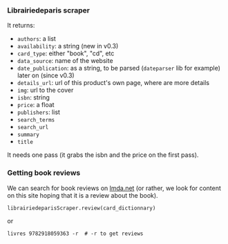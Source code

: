 ### Librairiedeparis scraper

It returns:

- `authors`: a list
- `availability`: a string (new in v0.3)
- `card_type`: either "book", "cd", etc
- `data_source`: name of the website
- `date_publication`: as a string, to be parsed (`dateparser` lib for example) later on (since v0.3)
- `details_url`: url of this product's own page, where are more details
- `img`: url to the cover
- `isbn`: string
- `price`: a float
- `publishers`: list
- `search_terms`
- `search_url`
- `summary`
- `title`

It needs one pass (it grabs the isbn and the price on the first pass).

### Getting book reviews

We can search for book reviews on [lmda.net](http://www.lmda.net) (or
rather, we look for content on this site hoping that it is a review
about the book).

```
librairiedeparisScraper.review(card_dictionnary)
```

or

    livres 9782918059363 -r  # -r to get reviews

